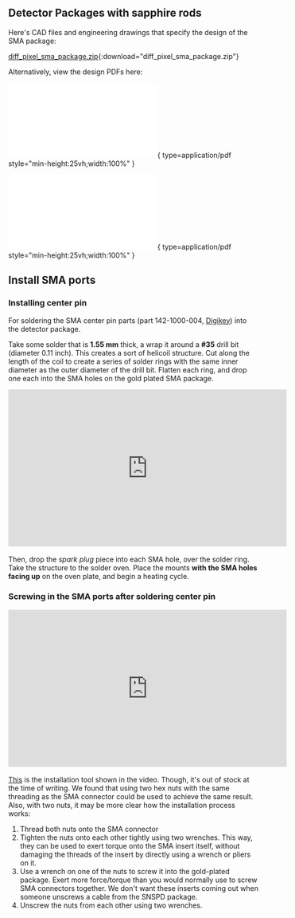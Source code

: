 ## Detector Packages with sapphire rods

Here's CAD files and engineering drawings that specify the design of the SMA package:

[diff_pixel_sma_package.zip](./attachments/diff_pixel_sma_package.zip){:download="diff_pixel_sma_package.zip"}

Alternatively, view the design PDFs here:

![Main package](./attachments/main_package.pdf){ type=application/pdf style="min-height:25vh;width:100%" }

![Cap](./attachments/cap.pdf){ type=application/pdf style="min-height:25vh;width:100%" }

## Install SMA ports

### Installing center pin

For soldering the SMA center pin parts (part 142-1000-004, [Digikey](https://www.digikey.com/en/products/detail/cinch-connectivity-solutions-johnson/142-1000-004/4864611?s=N4IgTCBcDaIIwBYwFo4AYPIwkBdAvkA)) into the detector package.

Take some solder that is **1.55 mm** thick, a wrap it around a **#35** drill bit (diameter 0.11 inch). This creates a sort of helicoil structure. Cut along the length of the coil to create a series of solder rings with the same inner diameter as the outer diameter of the drill bit. Flatten each ring, and drop one each into the SMA holes on the gold plated SMA package.

<iframe width="560" height="315" src="https://www.youtube.com/embed/moFOLqQ5Ais?si=26eJrzLEOWp0P7-Z" title="YouTube video player" frameborder="0" allow="accelerometer; autoplay; clipboard-write; encrypted-media; gyroscope; picture-in-picture; web-share" referrerpolicy="strict-origin-when-cross-origin" allowfullscreen></iframe>

Then, drop the _spark plug_ piece into each SMA hole, over the solder ring. Take the structure to the solder oven. Place the mounts **with the SMA holes facing up** on the oven plate, and begin a heating cycle.

### Screwing in the SMA ports after soldering center pin

<iframe width="560" height="315" src="https://www.youtube.com/embed/jsAHK2aODkM?si=ksNBcjVCz038-kgO" title="YouTube video player" frameborder="0" allow="accelerometer; autoplay; clipboard-write; encrypted-media; gyroscope; picture-in-picture; web-share" referrerpolicy="strict-origin-when-cross-origin" allowfullscreen></iframe>

[This](https://www.hasco-inc.com/tools/thread-in-install-tool-sma-2-92mm-and-3-5mm/) is the installation tool shown in the video. Though, it's out of stock at the time of writing. We found that using two hex nuts with the same threading as the SMA connector could be used to achieve the same result. Also, with two nuts, it may be more clear how the installation process works:

1. Thread both nuts onto the SMA connector
2. Tighten the nuts onto each other tightly using two wrenches. This way, they can be used to exert torque onto the SMA insert itself, without damaging the threads of the insert by directly using a wrench or pliers on it.
3. Use a wrench on one of the nuts to screw it into the gold-plated package. Exert more force/torque than you would normally use to screw SMA connectors together. We don't want these inserts coming out when someone unscrews a cable from the SNSPD package.
4. Unscrew the nuts from each other using two wrenches.
